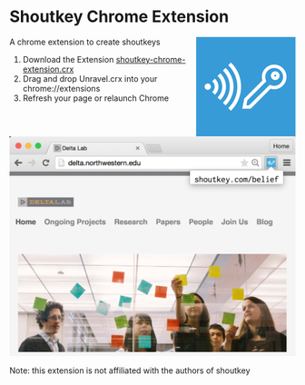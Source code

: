 # Shoutkey Chrome Extension


<img align="right" src="https://raw.githubusercontent.com/NUDelta/shoutkey-chrome-extension/master/images/icon172.png">

A chrome extension to create shoutkeys

1. Download the Extension [shoutkey-chrome-extension.crx](https://raw.githubusercontent.com/NUDelta/shoutkey-chrome-extension/master/dist/shoutkey-chrome-extension.crx)
2. Drag and drop Unravel.crx into your chrome://extensions
3. Refresh your page or relaunch Chrome

![x](https://raw.githubusercontent.com/NUDelta/shoutkey-chrome-extension/master/images/demo.png "")


Note: this extension is not affiliated with the authors of shoutkey

